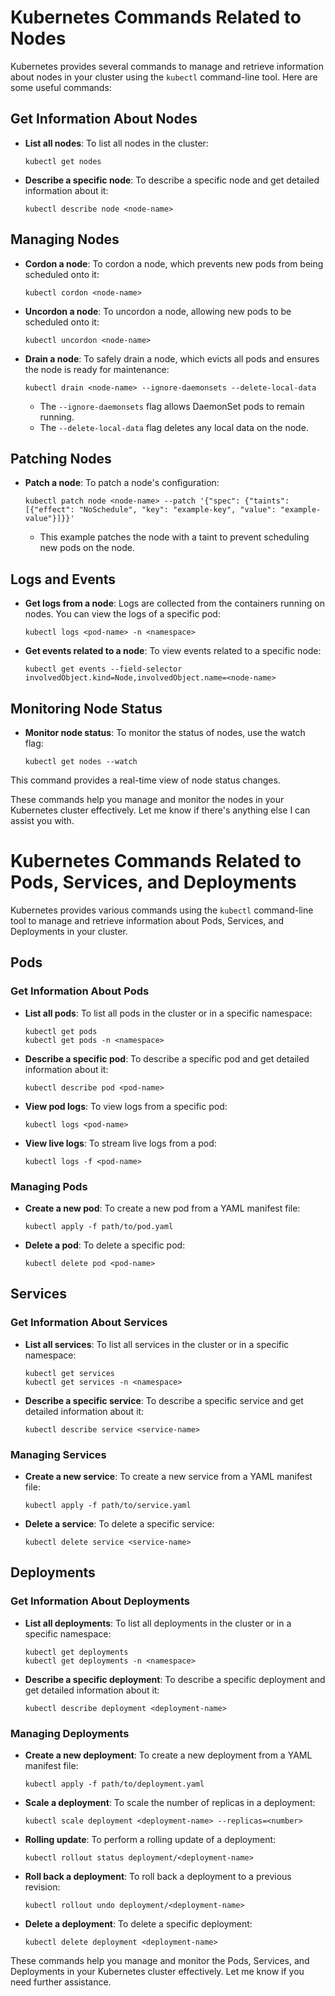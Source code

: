 # Kubernetes Commands Related to Nodes

Kubernetes provides several commands to manage and retrieve information about nodes in your cluster using the `kubectl` command-line tool. Here are some useful commands:

## Get Information About Nodes

- **List all nodes**: To list all nodes in the cluster:

    ```plaintext
    kubectl get nodes
    ```

- **Describe a specific node**: To describe a specific node and get detailed information about it:

    ```plaintext
    kubectl describe node <node-name>
    ```

## Managing Nodes

- **Cordon a node**: To cordon a node, which prevents new pods from being scheduled onto it:

    ```plaintext
    kubectl cordon <node-name>
    ```

- **Uncordon a node**: To uncordon a node, allowing new pods to be scheduled onto it:

    ```plaintext
    kubectl uncordon <node-name>
    ```

- **Drain a node**: To safely drain a node, which evicts all pods and ensures the node is ready for maintenance:

    ```plaintext
    kubectl drain <node-name> --ignore-daemonsets --delete-local-data
    ```

    - The `--ignore-daemonsets` flag allows DaemonSet pods to remain running.
    - The `--delete-local-data` flag deletes any local data on the node.

## Patching Nodes

- **Patch a node**: To patch a node's configuration:

    ```plaintext
    kubectl patch node <node-name> --patch '{"spec": {"taints": [{"effect": "NoSchedule", "key": "example-key", "value": "example-value"}]}}'
    ```

    - This example patches the node with a taint to prevent scheduling new pods on the node.

## Logs and Events

- **Get logs from a node**: Logs are collected from the containers running on nodes. You can view the logs of a specific pod:

    ```plaintext
    kubectl logs <pod-name> -n <namespace>
    ```

- **Get events related to a node**: To view events related to a specific node:

    ```plaintext
    kubectl get events --field-selector involvedObject.kind=Node,involvedObject.name=<node-name>
    ```

## Monitoring Node Status

- **Monitor node status**: To monitor the status of nodes, use the watch flag:

    ```plaintext
    kubectl get nodes --watch
    ```

This command provides a real-time view of node status changes.

These commands help you manage and monitor the nodes in your Kubernetes cluster effectively. Let me know if there's anything else I can assist you with.


# Kubernetes Commands Related to Pods, Services, and Deployments

Kubernetes provides various commands using the `kubectl` command-line tool to manage and retrieve information about Pods, Services, and Deployments in your cluster.

## Pods

### Get Information About Pods

- **List all pods**: To list all pods in the cluster or in a specific namespace:

    ```plaintext
    kubectl get pods
    kubectl get pods -n <namespace>
    ```

- **Describe a specific pod**: To describe a specific pod and get detailed information about it:

    ```plaintext
    kubectl describe pod <pod-name>
    ```

- **View pod logs**: To view logs from a specific pod:

    ```plaintext
    kubectl logs <pod-name>
    ```

- **View live logs**: To stream live logs from a pod:

    ```plaintext
    kubectl logs -f <pod-name>
    ```

### Managing Pods

- **Create a new pod**: To create a new pod from a YAML manifest file:

    ```plaintext
    kubectl apply -f path/to/pod.yaml
    ```

- **Delete a pod**: To delete a specific pod:

    ```plaintext
    kubectl delete pod <pod-name>
    ```

## Services

### Get Information About Services

- **List all services**: To list all services in the cluster or in a specific namespace:

    ```plaintext
    kubectl get services
    kubectl get services -n <namespace>
    ```

- **Describe a specific service**: To describe a specific service and get detailed information about it:

    ```plaintext
    kubectl describe service <service-name>
    ```

### Managing Services

- **Create a new service**: To create a new service from a YAML manifest file:

    ```plaintext
    kubectl apply -f path/to/service.yaml
    ```

- **Delete a service**: To delete a specific service:

    ```plaintext
    kubectl delete service <service-name>
    ```

## Deployments

### Get Information About Deployments

- **List all deployments**: To list all deployments in the cluster or in a specific namespace:

    ```plaintext
    kubectl get deployments
    kubectl get deployments -n <namespace>
    ```

- **Describe a specific deployment**: To describe a specific deployment and get detailed information about it:

    ```plaintext
    kubectl describe deployment <deployment-name>
    ```

### Managing Deployments

- **Create a new deployment**: To create a new deployment from a YAML manifest file:

    ```plaintext
    kubectl apply -f path/to/deployment.yaml
    ```

- **Scale a deployment**: To scale the number of replicas in a deployment:

    ```plaintext
    kubectl scale deployment <deployment-name> --replicas=<number>
    ```

- **Rolling update**: To perform a rolling update of a deployment:

    ```plaintext
    kubectl rollout status deployment/<deployment-name>
    ```

- **Roll back a deployment**: To roll back a deployment to a previous revision:

    ```plaintext
    kubectl rollout undo deployment/<deployment-name>
    ```

- **Delete a deployment**: To delete a specific deployment:

    ```plaintext
    kubectl delete deployment <deployment-name>
    ```

These commands help you manage and monitor the Pods, Services, and Deployments in your Kubernetes cluster effectively. Let me know if you need further assistance.